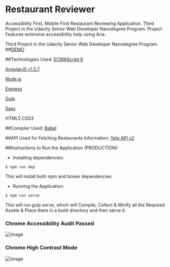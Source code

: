 # Restaurant Reviewer
Accessibility First, Mobile First Restaurant Reviewing Application. Third Project in the Udacity Senior Web Developer Nanodegree Program. Project Features extensive accessibility help using Aria.

Third Project in the Udacity Senior Web Developer Nanodegree Program.
##[DEMO](http://rest-review-amr.herokuapp.com)

##Technologies Used:
[ECMAScript 6](http://es6-features.org/)

[AngularJS v1.5.7](https://angularjs.org/)

[Node.js](https://nodejs.org/en/)

[Express](https://expressjs.com/)

[Gulp](http://gulpjs.com/)

[Sass](http://sass-lang.com/)

HTML5
CSS3

##Compiler Used:
[Babel](https://babeljs.io/)

##API Used for Fetching Restaurants Information:
[Yelp API v2](https://www.yelp.com/developers/documentation/v2/)

##Instructions to Run the Application (PRODUCTION):
- Installing dependencies:
```{r, engine='bash', count_lines}
$ npm run dep
```
This will install both npm and bower dependencies
- Running the Application:
```{r, engine='bash', count_lines}
$ npm run serve
```
This will run gulp serve, which will Compile, Collect & Minify all the Required Assets & Place them in a build directory and then serve it.

### Chrome Accessibility Audit Passed
![image](https://github.com/arjunmitrareddy/Udacity_Senior_Web_Dev_Project3/blob/master/screens/1.png)

### Chrome High Contrast Mode
![image](https://github.com/arjunmitrareddy/Udacity_Senior_Web_Dev_Project3/blob/master/screens/2.png)
